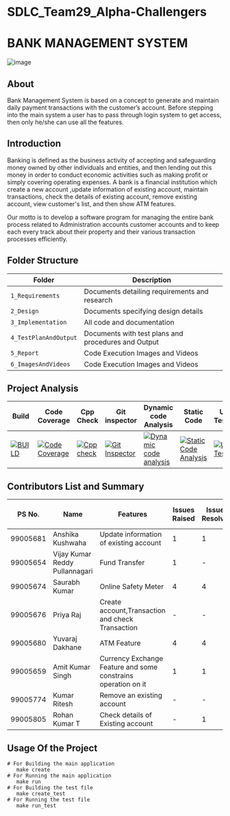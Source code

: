 # SDLC_Team29_Alpha-Challengers

# BANK MANAGEMENT SYSTEM
![image](https://user-images.githubusercontent.com/43665196/130262863-ae54d2e7-21d5-422c-b541-3fbef5bd1905.png)


## About
Bank Management System is based on a concept to generate and maintain daily payment transactions with the customer’s account. Before stepping into the main system a user has to pass through login system to get access, then only he/she can use all the features.

## Introduction

Banking is defined as the business activity of accepting and safeguarding money owned by other individuals and entities, and then lending out this money in order to conduct economic activities such as making profit or simply covering operating expenses. A bank is a financial institution which create a new account ,update information of existing account, maintain transactions, check the details of existing account, remove existing account, view customer's list, and then show ATM features.

Our motto is to develop a software program for managing the entire bank process related to Administration accounts customer accounts and to keep each every track about their property and their various transaction processes efficiently.

## Folder Structure
|Folder               | Description
|---------------------|------------------------------------------
|`1_Requirements`     | Documents detailing requirements and research
|`2_Design`           | Documents specifying design details
|`3_Implementation`   | All code and documentation
|`4_TestPlanAndOutput`| Documents with test plans and procedures and Output 
|`5_Report`           | Code Execution Images and Videos
|`6_ImagesAndVideos`   | Code Execution Images and Videos

## Project Analysis
Build|Code Coverage|Cpp Check|Git inspector| Dynamic code Analysis|Static Code|Unit Testing|
-------|----- |----------|----------------|---------------|---------------|--------------- |
[![BUILD](https://github.com/YuvarajDakhane/SDLC_Team29_Alpha-Challengers/actions/workflows/build.yml/badge.svg)](https://github.com/YuvarajDakhane/SDLC_Team29_Alpha-Challengers/actions/workflows/build.yml)|[![Code Coverage](https://github.com/YuvarajDakhane/SDLC_Team29_Alpha-Challengers/actions/workflows/code_coverage.yml/badge.svg)](https://github.com/YuvarajDakhane/SDLC_Team29_Alpha-Challengers/actions/workflows/code_coverage.yml)|[![Cpp check](https://github.com/YuvarajDakhane/SDLC_Team29_Alpha-Challengers/actions/workflows/cppcheck.yml/badge.svg)](https://github.com/YuvarajDakhane/SDLC_Team29_Alpha-Challengers/actions/workflows/cppcheck.yml)|[![Git Inspector](https://github.com/YuvarajDakhane/SDLC_Team29_Alpha-Challengers/actions/workflows/git_inspector.yml/badge.svg)](https://github.com/YuvarajDakhane/SDLC_Team29_Alpha-Challengers/actions/workflows/git_inspector.yml)|[![Dynamic code analysis](https://github.com/YuvarajDakhane/SDLC_Team29_Alpha-Challengers/actions/workflows/valgrid.yml/badge.svg)](https://github.com/YuvarajDakhane/SDLC_Team29_Alpha-Challengers/actions/workflows/valgrid.yml)|[![Static Code Analysis](https://github.com/YuvarajDakhane/SDLC_Team29_Alpha-Challengers/actions/workflows/static_code_analysis.yml/badge.svg)](https://github.com/YuvarajDakhane/SDLC_Team29_Alpha-Challengers/actions/workflows/static_code_analysis.yml)|[![Unit Testing](https://github.com/YuvarajDakhane/SDLC_Team29_Alpha-Challengers/actions/workflows/unit_testing.yml/badge.svg)](https://github.com/YuvarajDakhane/SDLC_Team29_Alpha-Challengers/actions/workflows/unit_testing.yml)

## Contributors List and Summary

PS No. | Name | Features | Issues Raised  |Issues Resolved| No Test Cases | Test Case Pass |
-------|----- |----------|----------------|---------------|---------------|--------------- |
 99005681 | Anshika Kushwaha | Update information of existing account | 1 | 1 | - | -|
 99005654 | Vijay Kumar Reddy Pullannagari | Fund Transfer | 1 | - | 5 | 5|
 99005674 | Saurabh Kumar | Online Safety Meter | 4 | 4 | 10 | 10 |
 99005676 | Priya Raj | Create account,Transaction and check Transaction | - | - | - | -|
 99005680 | Yuvaraj Dakhane | ATM Feature | 4 | 4 | 5 | 5 |
 99005659 | Amit Kumar Singh | Currency Exchange Feature and some constrains operation on it | 1 | 1 | 5 | 5|
 99005774 | Kumar Ritesh | Remove an existing account | - | - | - | -|
 99005805 | Rohan Kumar T | Check details of Existing account | - | 1 | - | -|
       
## Usage Of the Project   
 
    # For Building the main application
       make create
    # For Running the main application
       make run
    # For Building the test file
       make create_test
    # For Running the test file
       make run_test

